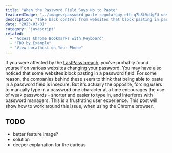 ```yaml
---
title: "When the Password Field Says No to Paste"
featuredImage: "../images/password-paste-regularguy-eth-q7h8LVeUgFU-unsplash.jpg"
description: "Take back control from websites that block pasting in password fields."
date: "2023-03-01"
category: "javascript"
related:
  - "Access Chrome Bookmarks with Keyboard"
  - "TDD by Example"
  - "View Localhost on Your Phone"
---
```


If you were affected by the [LastPass breach](https://blog.lastpass.com/2022/12/notice-of-recent-security-incident/), you've probably found yourself on various websites changing your password. You may have also noticed that some websites block pasting in a password field. For some reason, the companies behind these seem to think that being able to paste in a password field is insecure. But it's actually the opposite, forcing users to manually type in a password one character at a time encourages the use of weak passwords - shorter and easier to type in, and interferes with password managers. This is a frustrating user experience. This post will show how to work around this issue, when using the Chrome browser.

## TODO
* better feature image?
* solution
* deeper explanation for the curious
